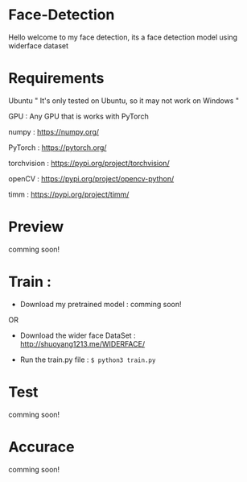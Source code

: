 # Face-Detection
Hello welcome to my face detection,
its a face detection model using widerface dataset 
# Requirements

Ubuntu      " It's only tested on Ubuntu, so it may not work on Windows "

GPU : Any GPU that is works with PyTorch

numpy : https://numpy.org/

PyTorch : https://pytorch.org/

torchvision : https://pypi.org/project/torchvision/

openCV : https://pypi.org/project/opencv-python/

timm : https://pypi.org/project/timm/

# Preview  

comming soon!
# Train :

* Download my pretrained model : comming soon!

OR 

* Download the wider face DataSet :  http://shuoyang1213.me/WIDERFACE/
 
* Run the train.py file : `$ python3 train.py`

# Test 

comming soon!

# Accurace
comming soon!
